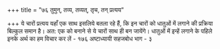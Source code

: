 +++
title = "७६ तुमुन्, तव्य, तव्यत्, तृच, तन् प्रत्यय"

+++
ये चारों प्रत्यय यहाँ एक साथ इसलिये बतला रहे हैं, कि इन चारों को धातुओं में लगाने की प्रक्रिया बिल्कुल समान है। अत: एक को बनाने से ये चारों साथ ही बन जायेंगे। धातुओं में इन्हें लगाने के पहिले इनके अर्थ का हम विचार कर लें -
१७६
अष्टाध्यायी सहजबोध भाग - ३